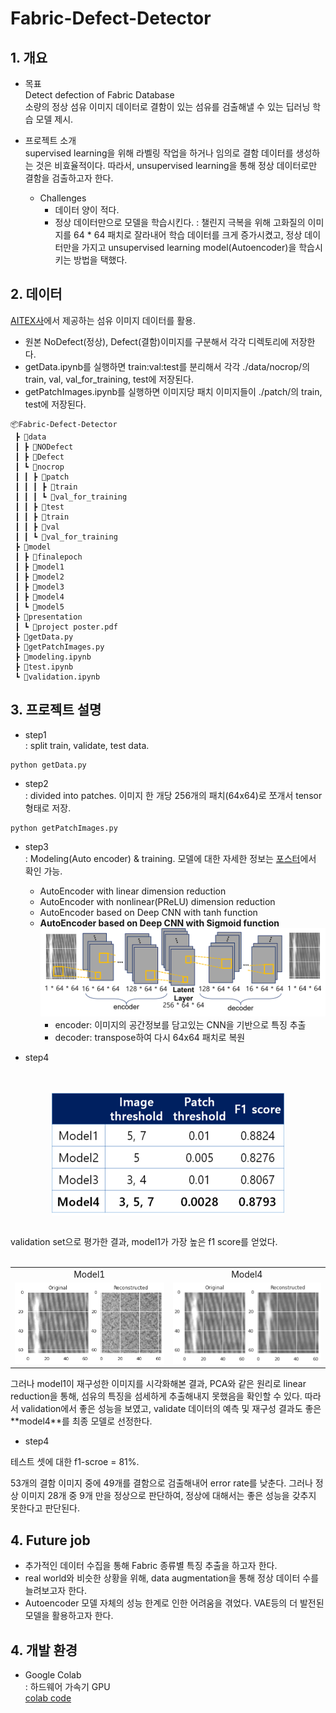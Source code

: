 # Fabric-Defect-Detector
## 1. 개요
- 목표 \
Detect defection of Fabric Database \
소량의 정상 섬유 이미지 데이터로 결함이 있는 섬유를 검출해낼 수 있는 딥러닝 학습 모델 제시.

- 프로젝트 소개 \
supervised learning을 위해 라벨링 작업을 하거나 임의로 결함 데이터를 생성하는 것은 비효율적이다. 
따라서, unsupervised learning을 통해 정상 데이터로만 결함을 검출하고자 한다.

  - Challenges
    - 데이터 양이 적다.
    - 정상 데이터만으로 모델을 학습시킨다.
  : 챌린지 극복을 위해 고화질의 이미지를 64 * 64 패치로 잘라내어 학습 데이터를 크게 증가시켰고, 정상 데이터만을 가지고 unsupervised learning model(Autoencoder)을 학습시키는 방법을 택했다.

## 2. 데이터
[AITEX사](https://www.aitex.es/afid/)에서 제공하는 섬유 이미지 데이터를 활용. 
- 원본 NoDefect(정상), Defect(결함)이미지를 구분해서 각각 디렉토리에 저장한다.
- getData.ipynb를 실행하면 train:val:test를 분리해서 각각 ./data/nocrop/의 train, val, val_for_training, test에 저장된다.
- getPatchImages.ipynb를 실행하면 이미지당 패치 이미지들이 ./patch/의 train, test에 저장된다.
```
📦Fabric-Defect-Detector
 ┣ 📂data
 ┃ ┣ 📂NODefect
 ┃ ┣ 📂Defect
 ┃ ┗ 📂nocrop
 ┃ ┃ ┣ 📂patch
 ┃ ┃ ┃ ┣ 📂train
 ┃ ┃ ┃ ┗ 📂val_for_training
 ┃ ┃ ┣ 📂test
 ┃ ┃ ┣ 📂train
 ┃ ┃ ┣ 📂val
 ┃ ┃ ┗ 📂val_for_training
 ┣ 📂model
 ┃ ┣ 📂finalepoch
 ┃ ┣ 📂model1
 ┃ ┣ 📂model2
 ┃ ┣ 📂model3
 ┃ ┣ 📂model4
 ┃ ┗ 📂model5
 ┣ 📂presentation
 ┃ ┗ 📜project poster.pdf
 ┣ 📜getData.py
 ┣ 📜getPatchImages.py
 ┣ 📜modeling.ipynb
 ┣ 📜test.ipynb
 ┗ 📜validation.ipynb
```
## 3. 프로젝트 설명
- step1 \
: split train, validate, test data.
```
python getData.py
```

- step2 \
: divided into patches. 이미지 한 개당 256개의 패치(64x64)로 쪼개서 tensor형태로 저장.
```
python getPatchImages.py
```

- step3 \
: Modeling(Auto encoder) & training. 모델에 대한 자세한 정보는 [포스터](https://github.com/2hyes/Fabric-Defect-Detector/blob/main/presentation/project%20poster.pdf)에서 확인 가능.
  - AutoEncoder with linear dimension reduction
  - AutoEncoder with nonlinear(PReLU) dimension reduction
  - AutoEncoder based on Deep CNN with tanh function
  - **AutoEncoder based on Deep CNN with Sigmoid function** \
    ![model4](./img/model-architecture.png)
    - encoder: 이미지의 공간정보를 담고있는 CNN을 기반으로 특징 추출
    - decoder: transpose하여 다시 64x64 패치로 복원

- step4 
<br>
<p align="center">
<img align="center" src="./img/val.png">
</p>
<br>
validation set으로 평가한 결과, model1가 가장 높은 f1 score를 얻었다. 
<br><br>
<table>
  <tr>
    <td align="center">Model1</td>
    <td align="center">Model4</td>
   </tr>
  <tr>
    <td><img src="./img/model1.png"></td>
    <td><img src="./img/model4.png"></td>
  </tr>
</table>

<p>그러나 model1이 재구성한 이미지를 시각화해본 결과, PCA와 같은 원리로 linear reduction을 통해, 섬유의 특징을 섬세하게 추출해내지 못했음을 확인할 수 있다.
따라서 validation에서 좋은 성능을 보였고, validate 데이터의 예측 및 재구성 결과도 좋은 **model4**를 최종 모델로 선정한다.
</p>

- step4 
<p>테스트 셋에 대한 f1-scroe = 81%. </p>
53개의 결함 이미지 중에 49개를 결함으로 검출해내어 error rate를 낮춘다. 
그러나 정상 이미지 28개 중 9개 만을 정상으로 판단하여, 정상에 대해서는 좋은 성능을 갖추지 못한다고 판단된다.

## 4. Future job
- 추가적인 데이터 수집을 통해 Fabric 종류별 특징 추출을 하고자 한다.
- real world와 비슷한 상황을 위해, data augmentation을 통해 정상 데이터 수를 늘려보고자 한다.
- Autoencoder 모델 자체의 성능 한계로 인한 어려움을 겪었다. VAE등의 더 발전된 모델을 활용하고자 한다.

## 4. 개발 환경
- Google Colab \
: 하드웨어 가속기 GPU \
[colab code](https://colab.research.google.com/drive/1-H9CfJZNQ8GDIg9eIgxabdGF-i_IitNH?usp=sharing)
